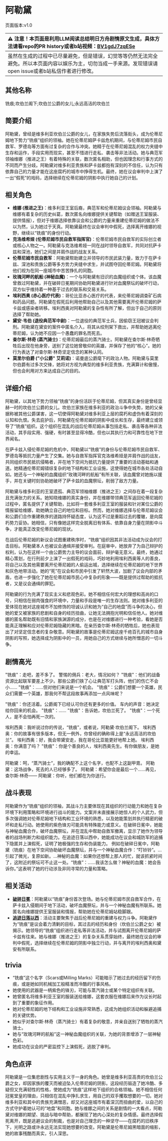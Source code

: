 # 阿勒黛
页面版本:v1.0
 

| :warning: 注意！本页面是利用LLM阅读总结明日方舟剧情原文生成，具体方法请看repo的PR history或者b站视频：[BV1gdJ7zqESe](https://www.bilibili.com/video/BV1gdJ7zqESe/)         |
|:----------------------------|
| 虽然在生成的过程中已尽量避免，但是错误，幻觉等等仍然无法完全避免。所以本页面内容以娱乐为主，切勿当成一手来源。发现错误请open issue或者b站私信作者进行修改。|



## 其他名称
铣痕;坎伯兰阁下;坎伯兰公爵的女儿;永远高洁的坎伯兰
## 简要介绍
阿勒黛，曾经是维多利亚坎伯兰公爵的女儿，在家族失势后流落街头，成为伦蒂尼姆地下势力“铣痕”组织的领袖。她在伦蒂尼姆萨卡兹危机期间，与伦蒂尼姆市民自救军、罗德岛等方面有过复杂的合作与冲突。她精于在伦蒂尼姆混乱的权力夹缝中生存和运作，手段实用而现实，甚至不惜进行走私、袭击等非法活动。她与典范军领袖维娜（推进之王）有着特殊的关联，数次匿名相助，但也因理念和行事方式的不同而产生分歧。阿勒黛对维多利亚贵族和萨卡兹都抱有深刻的不信任，认为只有依靠自己的力量才能在这座腐朽的城市中挣得生机。最终，她在议会审判中上演了一出“假死”的戏码，选择继续在伦蒂尼姆的阴影中执行她自己的计划。
## 相关角色
-   **维娜 (推进之王)**：维多利亚王室后裔，典范军和伦蒂尼姆议会领袖。阿勒黛与维娜有着复杂的历史纠葛，数次匿名向维娜提供关键帮助（如赠送王室服装、提供情报），但对于维娜选择依靠议会和公爵的力量来重建伦蒂尼姆的做法不以为然，认为她过于天真。阿勒黛最终在议会审判中假死，选择离开维娜的视野，继续以“铣痕”的身份行动。
-   **克洛维希娅 (伦蒂尼姆市民自救军指挥官)**：伦蒂尼姆市民自救军的实际创立者或核心人物之一。阿勒黛与克洛维希娅一同在战时领导自救军，共同对抗萨卡兹和深池，她们之间是并肩作战的战友关系。
-   **伦蒂尼姆市民自救军**：阿勒黛帮助建立并领导的市民武装力量，致力于在萨卡兹、深池和贵族公爵等多方势力夹缝中求生，并试图夺回伦蒂尼姆。阿勒黛将他们视为在同一座城市中苦苦挣扎的同胞。
-   **玫瑰河畔的航船 (神秘血魔)**：一个与阿勒黛有旧识的血魔组织或个体。该血魔曾救过阿勒黛，并在破碎日冕期间协助阿勒黛进行针对血魔祭坛的破坏行动，双方似乎维持着一种基于过去的联系和交易关系。
-   **埃利西奥 (赤心医疗代表)**：哥伦比亚赤心医疗的代表，来伦蒂尼姆调查矿石病和药品问题。阿勒黛在假死后利用他帮助自己以及其他需要离开伦蒂尼姆的萨卡兹或感染者转移。埃利西奥对阿勒黛的复杂性有所了解，但出于自己的原则选择了帮助她。
-   **黛安·韦伯 (退役典范军中尉)**：一位退役的典范军士兵，因偷窃王冠被议会判刑。阿勒黛在黛安的案件中匿名介入，将其从绞刑架下救出，并帮助她逃离伦蒂尼姆，认为她不应因一个愚蠢的罪名而死去。
-   **查尔斯·林奇 (蒸汽骑士)**：伦蒂尼姆最后的蒸汽骑士。阿勒黛在查尔斯·林奇牺牲后出现在他身旁，送别了这位她曾敬仰的英雄，并保存了他的“核心”。她的行为表达了对查尔斯·林奇坚定信念的某种认同。
-   **莫里尔伯爵 ("小公爵" 艾莉诺)**：诺曼底公爵麾下的政治人物。阿勒黛与莫里尔伯爵有过多次交锋，她将对方视为典型的维多利亚贵族，充满算计和傲慢，但也会利用对方来达成自己的目的。
## 详细介绍
阿勒黛，以其地下势力领袖“铣痕”的身份活跃于伦蒂尼姆，但其真实身份是曾经显赫一时的坎伯兰公爵的女儿。坎伯兰家族在维多利亚的政治斗争中失势，她的父亲据称被其他公爵谋害，这一切使得阿勒黛对维多利亚上层的腐朽和虚伪有着深刻的认知和仇恨。失去庇护后，阿勒黛在伦蒂尼姆的阴影中成长和生存，最终建立或领导了“铣痕”组织。这个组织在混乱的战后伦蒂尼姆从事包括走私、袭击等各种非法活动，其手段实用、强硬，有时甚至显得冷酷，但也以其执行力和可靠性在地下世界闻名。

在萨卡兹入侵伦蒂尼姆的危机中，阿勒黛以“铣痕”的身份与伦蒂尼姆市民自救军、罗德岛等抵抗力量产生了交集。她与自救军指挥官克洛维希娅是并肩作战的战友，共同组织市民抵抗侵略者，并在地下空间为抵抗力量提供了重要的活动基础和通道。她精通伦蒂尼姆错综复杂的地下结构和工业设施，这使得她在城市各处活动自如。她还与一个神秘的血魔组织“玫瑰河畔的航船”有所关联，该血魔曾对她施以援手，并在关键时刻协助她破坏了萨卡兹的血魔祭坛，削弱了敌方力量。

阿勒黛与维多利亚的王室遗孤、典范军领袖维娜（推进之王）之间存在着一段复杂且充满张力的关系。她知晓维娜的真实身份，并在维娜带领典范军返回伦蒂尼姆的过程中，匿名提供了关键帮助，比如将一套维多利亚王室的服装和针对某位公爵的情报留给维娜，助她确立自己的地位和目标。然而，她对维娜选择与伦蒂尼姆议会和公爵们合作重建秩序的道路持怀疑态度，认为这不过是重蹈过去的覆辙，是向腐朽势力妥协。她相信，只有像她这样完全脱离旧有体系、依靠自身力量在阴影中斗争，才能真正改变伦蒂尼姆的现状。

在战后伦蒂尼姆的新议会试图重建秩序时，“铣痕”组织因其非法活动成为议会的打击目标。阿勒黛本人也被议会通缉并接受审判。在庭审中，她放弃了为自己辩护的权利，认为在这样一个由公爵势力主导的议会面前，辩护毫无意义。最终，她通过精心策划，在行刑前夕上演了一出假死的戏码，巧妙地利用埃利西奥等人的善良，将自己以及其他需要离开伦蒂尼姆的人偷运出城，选择继续在伦蒂尼姆的地下世界和灰色地带活动。她的“死”在议会和市民中引发了轩然大波，加剧了议会内部的矛盾，也进一步强化了她在伦蒂尼姆市民心中复杂的形象——既是提供过帮助的抵抗者，又是议会通缉的罪犯。

阿勒黛的行为充满了现实主义和悲观色彩。她不相信任何宏大的理想和高尚的口号，只相信在弱肉强食的环境中，力量和手段是唯一的生存法则。她对维多利亚的爱体现在她对这座城市不加修饰的坦诚认识和她为“自己的地盘”而斗争的决心，但她的爱又被家族的悲剧和自身的经历扭曲，让她无法拥抱光明和信任他人。她对维娜的匿名帮助既有旧情和家族渊源的成分，也是在对维娜进行一种考验，看她是否能真正理解和应对伦蒂尼姆隐藏的黑暗。在亲历查尔斯·林奇的牺牲后，她也表现出了对坚定信念者的复杂敬意。阿勒黛的故事是伦蒂尼姆这座千疮百孔的城市自身阴影的写照，她选择成为阴影中的一员，用她自己的方式继续与她所憎恶的一切斗争。
## 剧情高光
"铣痕"：走吧，差不多了。
警惕的佣兵：老大，情况如何？
"铣痕"：他们的战备资源比起联军要差上不少。那些公爵们铁了心让典范军打头阵，他们的伤亡不会小......
"铣痕"：......但对他们来说是一个机会。
"铣痕"：公爵们想要一个英雄，民众们需要一个英雄，那我何不帮这段故事再添加一点风味呢？

"铣痕"：你还活着。公爵阁下已经认可你还有更多的价值。
车内的声音：她决定给你回来的机会。
"铣痕"：......
"铣痕"：告诉她，坎伯兰死了。
"铣痕"：一个死人，是不会怕再死一次的。

埃利西奥：我听说过你的传说，“铣痕”，或者说，阿勒黛·坎伯兰阁下。
埃利西奥：你的故事有很多版本，但无一例外，你曾经的确称得上是“永远高洁的坎伯兰”。
埃利西奥：好，我会带黛安走，我在哥伦比亚能更好地帮上她。
埃利西奥：你满意了吗？
"铣痕"：你是个善良的人，埃利西奥先生。有你做朋友，是她的幸运。

阿勒黛：呵，“蒸汽骑士”，我的确配不上这个名字，也配不上这副甲胄。
阿勒黛：这场战争，死去的人已经够多了。
阿勒黛：希望你会是最后一个......再见，查尔斯·林奇——
阿勒黛：你听，他们都在为你送行。
## 战斗表现
阿勒黛作为“铣痕”组织的领袖，其战斗力主要体现在其组织的行动能力和她在复杂环境下利用策略和环境进行战斗的能力。文案并未直接展示她惊人的个人武力，但多次强调她对伦蒂尼姆地下结构和工业环境的熟悉，以及她能策划并执行精密的破坏和走私行动。她使用的紫色锋刃可能具有特殊能力或意义。在破碎日冕中，她能与神秘血魔合作，破坏血魔祭坛，并在混乱中帮助自救军撤离，显示了她作为领导者的战场判断力和组织能力。在追迹日落以西中，她能成功在议会和城防军的追捕下隐匿并上演假死，证明了她极强的生存和伪装能力。
例如在破碎日冕中，阿勒黛（铣痕）在地下空间协助破坏血魔祭坛，并与一个神秘血魔合作：“叮铃铃”。... 引起了微光，复原如新。...神秘的血魔：如果你还想帮上那人的忙，就该抓紧时间了，这附近的祭坛可不止这一处。“铣痕”：......我该怎么做？神秘的血魔：她会告诉你。”这表明了她的行动涉及非同寻常的力量和策略。
## 相关活动
-   **[破碎日冕](../stories/main_10.md)**：阿勒黛以“铣痕”身份首次登场。她与伦蒂尼姆市民自救军合作，在萨卡兹入侵期间于地下活动，破坏血魔祭坛，并与一个神秘血魔有所联系。她匿名向维娜提供王室服装和情报，帮助她在伦蒂尼姆站稳脚跟。
-   **[追迹日落以西](../stories/act37side.md)**：活动主要聚焦于战后伦蒂尼姆的重建与权力斗争。阿勒黛作为“铣痕”是议会着力清剿的目标，其过去的经历和身份（坎伯兰公爵之女）被揭示。她领导的“铣痕”组织进行走私等非法活动，并与试图离开伦蒂尼姆的萨卡兹有往来。她与维娜（推进之王）的复杂关系贯穿始终，最终她在议会的审判中假死，选择继续在伦蒂尼姆的阴影中独立行动，并与离开的埃利西奥和黛安有所联系。
## trivia
*   “铣痕”这个名字（Scars或Milling Marks）可能暗示了她过去的经历留下的伤痕，或是她如同机械加工般精准而冷酷的行事风格。
*   她使用的武器是一柄紫色的锋刃，可能与蒸汽骑士或某个特定组织有关联。
*   她曾匿名将维多利亚王室的服装送给维娜，这套衣服在维娜后来作为议长时起到了重要的象征作用。
*   她对伦蒂尼姆的地下结构和工业设施非常熟悉，这成为她组织活动和躲避追捕的关键优势。
*   她似乎对查尔斯·林奇（蒸汽骑士）有着复杂的敬意，并亲自送别了牺牲的蒸汽骑士。
*   她与“玫瑰河畔的航船”这一神秘血魔组织的关联，为她的背景增添了一层神秘色彩。
*   她成功在议会的严密监控下上演假死，逃脱了审判。
## 角色点评
阿勒黛是一位集悲剧性与实用主义于一身的角色。她曾是维多利亚高贵的坎伯兰公爵之女，却因家族的覆灭而被迫坠入伦蒂尼姆的阴影。这段经历锻造了她冷酷、多疑但又充满韧性的性格，使她成为“铣痕”这样地下组织的合格领袖。她不相信任何冠冕堂皇的理由，只相信在混乱中挣扎求生，用自己的双手攫取想要的一切。她对维多利亚和其中的贵族充满憎恶，却又对这座城市有着深沉而扭曲的爱，以自己的方式守护着她认可的“地盘”和同胞。她与维娜之间的关系是剧情的一大看点，阿勒黛对维娜的期望、挑战与暗中帮助，都展现了她内心深处的复杂情感。最终选择假死离开，既是逃避议会的制裁，也是对自己理念的一种坚守——在腐朽的旧秩序下，光明之路或许永远无法实现她想要的改变。阿勒黛是伦蒂尼姆黑暗面的缩影，她的故事残酷而真实，引人深思。